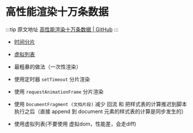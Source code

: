 # 高性能渲染十万条数据

  :::tip 原文地址
  [高性能渲染十万条数据 | GitHub](https://github.com/tangxve/notes/issues/17)
  :::
  
- [时间分片](https://mp.weixin.qq.com/s/-UHOsR26jnnogHqPfPM0rQ)
- [虚拟列表](https://mp.weixin.qq.com/s/8uttkBw-dwYXsybKePQ3nA)


- 最粗暴的做法（一次性渲染）
- 使用定时器 `setTimeout` 分片渲染
- 使用 `requestAnimationFrame` 分片渲染
- 使用 `DocumentFragment (文档片段)` 减少 回流 和 把样式表的计算推迟到脚本执行之后（直接 append 到 document 元素的样式表的计算是同步发生的）
- 使用虚拟列表(不要使用 虚拟dom，性能差，会走diff)


